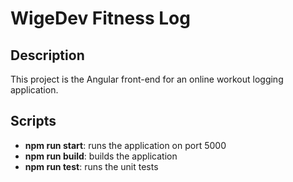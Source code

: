 # WigeDev Fitness Log

## Description

This project is the Angular front-end for an online workout logging application. 

## Scripts

- **npm run start**: runs the application on port 5000
- **npm run build**: builds the application
- **npm run test**: runs the unit tests
